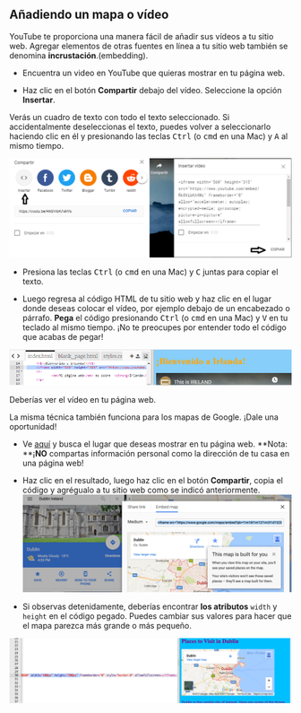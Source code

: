 ## Añadiendo un mapa o vídeo

YouTube te proporciona una manera fácil de añadir sus vídeos a tu sitio web. Agregar elementos de otras fuentes en línea a tu sitio web también se denomina **incrustación**.(embedding).

- Encuentra un video en YouTube que quieras mostrar en tu página web.

- Haz clic en el botón **Compartir** debajo del vídeo. Seleccione la opción **Insertar**.

Verás un cuadro de texto con todo el texto seleccionado. Si accidentalmente deseleccionas el texto, puedes volver a seleccionarlo haciendo clic en él y presionando las teclas <kbd>Ctrl</kbd> (o <kbd>cmd</kbd> en una Mac) y <kbd>A</kbd> al mismo tiempo.

![Opción de inserción de YouTube con código seleccionado](images/EmbedYouTube.png)

- Presiona las teclas <kbd>Ctrl</kbd> (o <kbd>cmd</kbd> en una Mac) y <kbd>C</kbd> juntas para copiar el texto.

- Luego regresa al código HTML de tu sitio web y haz clic en el lugar donde deseas colocar el vídeo, por ejemplo debajo de un encabezado o párrafo. **Pega** el código presionando <kbd>Ctrl</kbd> (o <kbd>cmd</kbd> en una Mac) y <kbd>V</kbd> en tu teclado al mismo tiempo. ¡No te preocupes por entender todo el código que acabas de pegar!

![Ejemplo del código de incrustación pegado en una página HTML](images/EmbedYouTube2.png)

Deberías ver el vídeo en tu página web.

La misma técnica también funciona para los mapas de Google. ¡Dale una oportunidad!

- Ve [aquí](http://dojo.soy/google-maps) y busca el lugar que deseas mostrar en tu página web. **Nota: **¡**NO** compartas información personal como la dirección de tu casa en una página web!

- Haz clic en el resultado, luego haz clic en el botón **Compartir**, copia el código y agrégualo a tu sitio web como se indicó anteriormente. ![Opción de inserción seleccionada en Google Maps](images/EmbedGoogleMap.png)

- Si observas detenidamente, deberías encontrar **los atributos** `width` y `height` en el código pegado. Puedes cambiar sus valores para hacer que el mapa parezca más grande o más pequeño.

![Ejemplo de Google Map incrustado con atributos de ancho y alto seleccionados](images/EmbeddedGoogleMapCode.png)